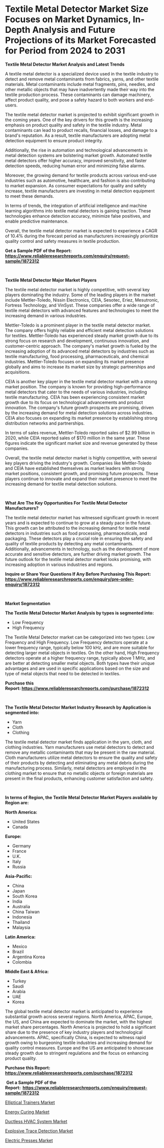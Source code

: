 <p><h1>Textile Metal Detector Market Size Focuses on Market Dynamics, In-Depth Analysis and Future Projections of its Market Forecasted for Period from 2024 to 2031</h1></p><p><strong>Textile Metal Detector Market Analysis and Latest Trends</strong></p>
<p><p>A textile metal detector is a specialized device used in the textile industry to detect and remove metal contaminants from fabrics, yarns, and other textile materials. Metal contaminants include metal fragments, pins, needles, and other metallic objects that may have inadvertently made their way into the textile production process. These contaminants can damage machinery, affect product quality, and pose a safety hazard to both workers and end-users.</p><p>The textile metal detector market is projected to exhibit significant growth in the coming years. One of the key drivers for this growth is the increasing emphasis on product quality and safety in the textile industry. Metal contaminants can lead to product recalls, financial losses, and damage to a brand's reputation. As a result, textile manufacturers are adopting metal detection equipment to ensure product integrity.</p><p>Additionally, the rise in automation and technological advancements in metal detection systems are bolstering market growth. Automated textile metal detectors offer higher accuracy, improved sensitivity, and faster detection speeds, reducing human error and minimizing false alarms.</p><p>Moreover, the growing demand for textile products across various end-use industries such as automotive, healthcare, and fashion is also contributing to market expansion. As consumer expectations for quality and safety increase, textile manufacturers are investing in metal detection equipment to meet these demands.</p><p>In terms of trends, the integration of artificial intelligence and machine learning algorithms into textile metal detectors is gaining traction. These technologies enhance detection accuracy, minimize false positives, and enable predictive maintenance.</p><p>Overall, the textile metal detector market is expected to experience a CAGR of 10.4% during the forecast period as manufacturers increasingly prioritize quality control and safety measures in textile production.</p></p>
<p><strong>Get a Sample PDF of the Report:&nbsp; <a href="https://www.reliableresearchreports.com/enquiry/request-sample/1872312">https://www.reliableresearchreports.com/enquiry/request-sample/1872312</a></strong></p>
<p>&nbsp;</p>
<p><strong>Textile Metal Detector Major Market Players</strong></p>
<p><p>The textile metal detector market is highly competitive, with several key players dominating the industry. Some of the leading players in the market include Mettler-Toledo, Nissin Electronics, CEIA, Sesotec, Eriez, Mesutronic, Fortress Technology, and VinSyst. These companies offer a wide range of textile metal detectors with advanced features and technologies to meet the increasing demand in various industries.</p><p>Mettler-Toledo is a prominent player in the textile metal detector market. The company offers highly reliable and efficient metal detection solutions for textiles. Mettler-Toledo has experienced steady market growth due to its strong focus on research and development, continuous innovation, and customer-centric approach. The company's market growth is fueled by the increasing adoption of its advanced metal detectors by industries such as textile manufacturing, food processing, pharmaceuticals, and chemical industries. Mettler-Toledo focuses on expanding its market presence globally and aims to increase its market size by strategic partnerships and acquisitions.</p><p>CEIA is another key player in the textile metal detector market with a strong market position. The company is known for providing high-performance metal detectors that cater to the needs of various industries, including textile manufacturing. CEIA has been experiencing consistent market growth due to its focus on technological advancements and product innovation. The company's future growth prospects are promising, driven by the increasing demand for metal detection solutions across industries. CEIA also focuses on expanding its market presence by establishing strong distribution networks and partnerships.</p><p>In terms of sales revenue, Mettler-Toledo reported sales of $2.99 billion in 2020, while CEIA reported sales of $170 million in the same year. These figures indicate the significant market size and revenue generated by these companies.</p><p>Overall, the textile metal detector market is highly competitive, with several key players driving the industry's growth. Companies like Mettler-Toledo and CEIA have established themselves as market leaders with strong market positions, consistent growth, and promising future prospects. These players continue to innovate and expand their market presence to meet the increasing demand for textile metal detection solutions.</p></p>
<p>&nbsp;</p>
<p><strong>What Are The Key Opportunities For Textile Metal Detector Manufacturers?</strong></p>
<p><p>The textile metal detector market has witnessed significant growth in recent years and is expected to continue to grow at a steady pace in the future. This growth can be attributed to the increasing demand for textile metal detectors in industries such as food processing, pharmaceuticals, and packaging. These detectors play a crucial role in ensuring the safety and quality of textile products by detecting any metal contaminants. Additionally, advancements in technology, such as the development of more accurate and sensitive detectors, are further driving market growth. The future outlook for the textile metal detector market looks promising, with increasing adoption in various industries and regions.</p></p>
<p><strong>Inquire or Share Your Questions If Any Before Purchasing This Report: <a href="https://www.reliableresearchreports.com/enquiry/pre-order-enquiry/1872312">https://www.reliableresearchreports.com/enquiry/pre-order-enquiry/1872312</a></strong></p>
<p>&nbsp;</p>
<p><strong>Market Segmentation</strong></p>
<p><strong>The Textile Metal Detector Market Analysis by types is segmented into:</strong></p>
<p><ul><li>Low Frequency</li><li>High Frequency</li></ul></p>
<p><p>The Textile Metal Detector market can be categorized into two types: Low Frequency and High Frequency. Low Frequency detectors operate at a lower frequency range, typically below 100 kHz, and are more suitable for detecting larger metal objects in textiles. On the other hand, High Frequency detectors operate at a higher frequency range, typically above 1 MHz, and are better at detecting smaller metal objects. Both types have their unique advantages and are used in specific applications based on the size and type of metal objects that need to be detected in textiles.</p></p>
<p><strong>Purchase this Report:&nbsp;<a href="https://www.reliableresearchreports.com/purchase/1872312">https://www.reliableresearchreports.com/purchase/1872312</a></strong></p>
<p>&nbsp;</p>
<p><strong>The Textile Metal Detector Market Industry Research by Application is segmented into:</strong></p>
<p><ul><li>Yarn</li><li>Cloth</li><li>Clothing</li></ul></p>
<p><p>The textile metal detector market finds application in the yarn, cloth, and clothing industries. Yarn manufacturers use metal detectors to detect and remove any metallic contaminants that may be present in the raw material. Cloth manufacturers utilize metal detectors to ensure the quality and safety of their products by detecting and eliminating any metal debris during the manufacturing process. Similarly, metal detectors are employed in the clothing market to ensure that no metallic objects or foreign materials are present in the final products, enhancing customer satisfaction and safety.</p></p>
<p>&nbsp;</p>
<p><strong>In terms of Region, the Textile Metal Detector Market Players available by Region are:</strong></p>
<p>
    <p> <strong> North America: </strong>
        <ul>
            <li>United States</li>
            <li>Canada</li>
        </ul>
        </p> 
    <p> <strong> Europe: </strong>
        <ul>
            <li>Germany</li>
            <li>France</li>
            <li>U.K.</li>
            <li>Italy</li>
            <li>Russia</li>
        </ul>
        </p> 
    <p> <strong> Asia-Pacific: </strong>
        <ul>
            <li>China</li>
            <li>Japan</li>
            <li>South Korea</li>
            <li>India</li>
            <li>Australia</li>
            <li>China Taiwan</li>
            <li>Indonesia</li>
            <li>Thailand</li>
            <li>Malaysia</li>
        </ul>
        </p> 
    <p> <strong> Latin America: </strong>
        <ul>
            <li>Mexico</li>
            <li>Brazil</li>
            <li>Argentina Korea</li>
            <li>Colombia</li>
        </ul>
        </p> 
    <p> <strong> Middle East & Africa: </strong>
        <ul>
            <li>Turkey</li>
            <li>Saudi</li>
            <li>Arabia</li>
            <li>UAE</li>
            <li>Korea</li>
        </ul>
    </p>
    </p>
<p><p>The global textile metal detector market is anticipated to experience substantial growth across several regions. North America, APAC, Europe, the US, and China are expected to dominate the market, with the highest market share percentages. North America is projected to hold a significant share due to the presence of key industry players and technological advancements. APAC, specifically China, is expected to witness rapid growth owing to burgeoning textile industries and increasing demand for quality control measures. Europe and the US are anticipated to showcase steady growth due to stringent regulations and the focus on enhancing product quality.</p></p>
<p><strong>Purchase this Report: <a href="https://www.reliableresearchreports.com/purchase/1872312">https://www.reliableresearchreports.com/purchase/1872312</a></strong></p>
<p>&nbsp;<strong>Get a Sample PDF of the Report:&nbsp;&nbsp;<a href="https://www.reliableresearchreports.com/enquiry/request-sample/1872312">https://www.reliableresearchreports.com/enquiry/request-sample/1872312</a></strong></p>
<p><strong></strong></p>
<p><p><a href="https://github.com/nathandecarvalho/Market-Research-Report-List-1/blob/main/elliptical-trainers-market.md">Elliptical Trainers Market</a></p><p><a href="https://github.com/mauripalmi/Market-Research-Report-List-1/blob/main/energy-curing-market.md">Energy Curing Market</a></p><p><a href="https://github.com/julyju69/Market-Research-Report-List-1/blob/main/ductless-hvac-system-market.md">Ductless HVAC System Market</a></p><p><a href="https://github.com/globismark/Market-Research-Report-List-1/blob/main/explosive-trace-detection-market.md">Explosive Trace Detection Market</a></p><p><a href="https://github.com/markusgodoy/Market-Research-Report-List-1/blob/main/electric-presses-market.md">Electric Presses Market</a></p></p>